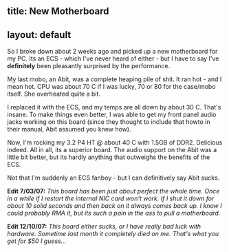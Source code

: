 title: New Motherboard
---
layout: default
---

So I broke down about 2 weeks ago and picked up a new motherboard for my PC.
Its an ECS - which I've never heard of either - but I have to say I've
**definitely** been pleasantly surprised by the performance.

My last mobo, an Abit, was a complete heaping pile of shit. It ran hot - and I
mean hot. CPU was about 70 C if I was lucky, 70 or 80 for the case/mobo
itself. She overheated quite a bit.

I replaced it with the ECS, and my temps are all down by about 30 C. That's
insane. To make things even better, I was able to get my front panel audio
jacks working on this board (since they thought to include that howto in their
manual, Abit assumed you knew how).

Now, I'm rocking my 3.2 P4 HT @ about 40 C with 1.5GB of DDR2. Delicious
indeed. All in all, its a superior board. The audio support on the Abit was a
little bit better, but its hardly anything that outweighs the benefits of the
ECS.

Not that I'm suddenly an ECS fanboy - but I can definitively say Abit sucks.

**Edit 7/03/07:** _This board has been just about perfect the whole time. Once
in a while if I restart the internal NIC card won't work. If I shut it down
for about 10 solid seconds and then back on it always comes back up. I know I
could probably RMA it, but its such a pain in the ass to pull a motherboard._

**Edit 12/10/07:** _This board either sucks, or I have really bad luck with
hardware. Sometime last month it completely died on me. That's what you get
for $50 I guess..._
